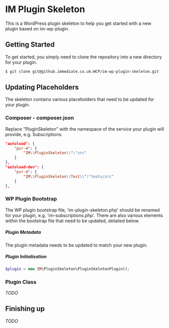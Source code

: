 # IM Plugin Skeleton
This is a WordPress plugin skeleton to help you get started with a new plugin based on im-wp-plugin.

## Getting Started
To get started, you simply need to clone the repository into a new directory for your plugin.
``` bash
$ git clone git@github.immediate.co.uk:WCP/im-wp-plugin-skeleton.git
```

## Updating Placeholders
The skeleton contains various placeholders that need to be updated for your plugin.
### Composer - composer.json
Replace "PluginSkeleton" with the namespace of the service your plugin will provide, e.g. Subscriptions.
```json
"autoload": {
    "psr-4": {
        "IM\\PluginSkeleton\\":"src"
    }
},
"autoload-dev": {
    "psr-4": {
        "IM\\PluginSkeleton\\Test\\":"tests/src"
    }
},
```
### WP Plugin Bootstrap
The WP plugin bootstrap file, 'im-plugin-skeleton.php' should be renamed for your plugin, e.g. 'im-subscriptions.php'.
There are also various elements within the bootstrap file that need to be updated, detailed below.
##### Plugin Metadata
The plugin metadata needs to be updated to match your new plugin.
##### Plugin Initialisation
```php
$plugin = new IM\PluginSkeleton\PluginSkeletonPlugin();
```
### Plugin Class
*TODO*

## Finishing up
*TODO*
